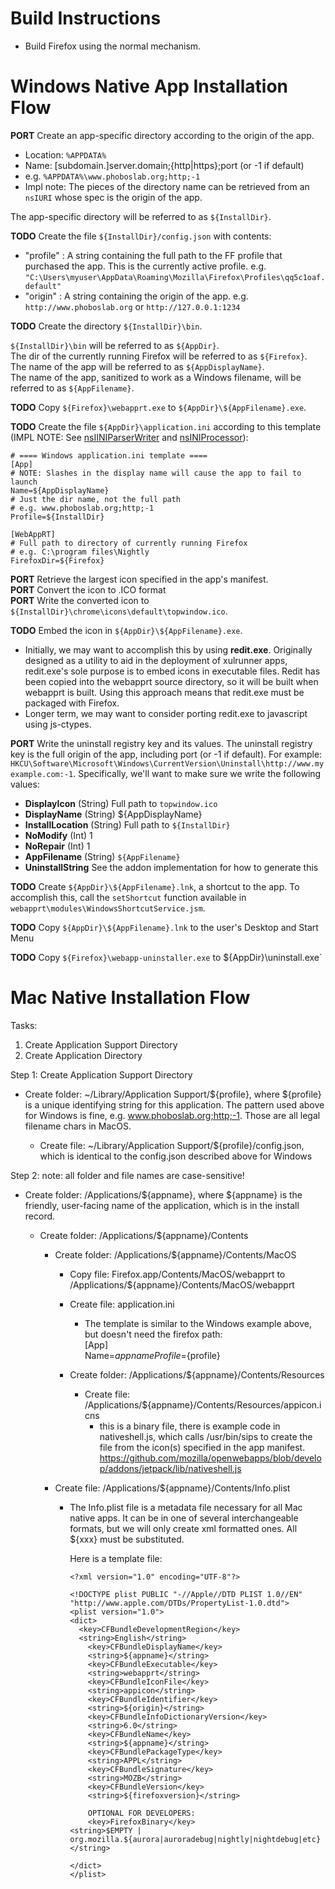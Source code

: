 Build Instructions
==================
- Build Firefox using the normal mechanism.

Windows Native App Installation Flow
====================================
**PORT** Create an app-specific directory according
to the origin of the app.

  - Location: `%APPDATA%`
  - Name: [subdomain.]server.domain;{http|https};port (or -1 if default)
  - e.g. `%APPDATA%\www.phoboslab.org;http;-1`
  - Impl note: The pieces of the directory name can be retrieved from an
  `nsIURI` whose spec is the origin of the app.

The app-specific directory will be referred to as `${InstallDir}`.

**TODO** Create the file `${InstallDir}/config.json` with contents:

  - "profile" : A string containing the full path to the
  FF profile that purchased the app.  This is the currently
  active profile. e.g.
  `"C:\Users\myuser\AppData\Roaming\Mozilla\Firefox\Profiles\qq5c1oaf.default"`
  - "origin" : A string containing the origin of the app.
  e.g. `http://www.phoboslab.org` or `http://127.0.0.1:1234`

**TODO** Create the directory `${InstallDir}\bin`.

`${InstallDir}\bin` will be referred to as `${AppDir}`.  
The dir of the currently running Firefox will be referred to as `${Firefox}`.  
The name of the app will be referred to as `${AppDisplayName}`.  
The name of the app, sanitized to work as a Windows filename,
will be referred to as `${AppFilename}`.  

**TODO** Copy `${Firefox}\webapprt.exe` to `${AppDir}\${AppFilename}.exe`.

**TODO** Create the file `${AppDir}\application.ini`
according to this template (IMPL NOTE: See
[nsIINIParserWriter](https://mxr.mozilla.org/mozilla-central/source/xpcom/ds/nsIINIParser.idl#63)
and
[nsINIProcessor](https://mxr.mozilla.org/mozilla-central/source/xpcom/ds/nsINIProcessor.js#63)):

    # ==== Windows application.ini template ====
    [App]
    # NOTE: Slashes in the display name will cause the app to fail to launch
    Name=${AppDisplayName}
    # Just the dir name, not the full path
    # e.g. www.phoboslab.org;http;-1
    Profile=${InstallDir}
    
    [WebAppRT]
    # Full path to directory of currently running Firefox
    # e.g. C:\program files\Nightly
    FirefoxDir=${Firefox}

**PORT** Retrieve the largest icon specified in the app's manifest.  
**PORT** Convert the icon to .ICO format  
**PORT** Write the converted icon to
`${InstallDir}\chrome\icons\default\topwindow.ico`.

**TODO** Embed the icon in `${AppDir}\${AppFilename}.exe`.

  - Initially, we may want to accomplish this by using **redit.exe**.
Originally designed as a utility to aid in the deployment of xulrunner apps,
redit.exe's sole purpose is to embed icons in executable files.  Redit
has been copied into the webapprt source directory, so it will be built when
webapprt is built.  Using this approach means that redit.exe must be packaged
with Firefox.
  - Longer term, we may want to consider porting redit.exe to javascript
using js-ctypes.

**PORT** Write the uninstall registry key and its values.
The uninstall registry key is the full origin of the app, including port
(or -1 if default). For example:
`HKCU\Software\Microsoft\Windows\CurrentVersion\Uninstall\http://www.myexample.com:-1`.
Specifically, we'll want to make sure we write the following values:

  - **DisplayIcon** (String) Full path to `topwindow.ico`
  - **DisplayName** (String) ${AppDisplayName}
  - **InstallLocation** (String) Full path to `${InstallDir}`
  - **NoModify** (Int) 1
  - **NoRepair** (Int) 1
  - **AppFilename** (String) `${AppFilename}`
  - **UninstallString** See the addon implementation for how to generate this

**TODO** Create `${AppDir}\${AppFilename}.lnk`, a shortcut to the app.
To accomplish this, call the `setShortcut` function available in
`webapprt\modules\WindowsShortcutService.jsm`.

**TODO** Copy `${AppDir}\${AppFilename}.lnk`
to the user's Desktop and Start Menu

**TODO** Copy `${Firefox}\webapp-uninstaller.exe` to ${AppDir}\uninstall.exe`

Mac Native Installation Flow
============================

Tasks:

 1) Create Application Support Directory
 2) Create Application Directory


 Step 1: Create Application Support Directory
 
  - Create folder:  ~/Library/Application Support/${profile}, where ${profile} 
    is a unique identifying string for this application. The pattern used above 
    for Windows is fine, e.g. www.phoboslab.org;http;-1.  Those are all legal filename chars in MacOS.
  
    - Create file: ~/Library/Application Support/${profile}/config.json, which is identical to the
      config.json described above for Windows


Step 2:  note: all folder and file names are case-sensitive!

  - Create folder: /Applications/${appname}, where ${appname} is the friendly, user-facing name of
    the application, which is in the install record.

    - Create folder: /Applications/${appname}/Contents

      - Create folder: /Applications/${appname}/Contents/MacOS
        
        - Copy file: Firefox.app/Contents/MacOS/webapprt to 
            /Applications/${appname}/Contents/MacOS/webapprt

        - Create file: application.ini
        
          - The template is similar to the Windows example above, but doesn't need the firefox path:  
              [App]  
              Name=${appname}  
              Profile=${profile}  
        
        - Create folder: /Applications/${appname}/Contents/Resources
          - Create file: /Applications/${appname}/Contents/Resources/appicon.icns
              - this is a binary file, there is example code in nativeshell.js, which calls /usr/bin/sips to create the file from 
                the icon(s) specified in the app manifest.
                https://github.com/mozilla/openwebapps/blob/develop/addons/jetpack/lib/nativeshell.js

 

      - Create file: /Applications/${appname}/Contents/Info.plist
          - The Info.plist file is a metadata file necessary for all Mac native apps.
            It can be in one of several interchangeable formats, but we will only create
            xml formatted ones. All ${xxx} must be substituted. 
            
            Here is a template file:
              
                <?xml version="1.0" encoding="UTF-8"?>  
                
                <!DOCTYPE plist PUBLIC "-//Apple//DTD PLIST 1.0//EN" "http://www.apple.com/DTDs/PropertyList-1.0.dtd">  
                <plist version="1.0">  
                <dict>  
                  <key>CFBundleDevelopmentRegion</key>  
                  <string>English</string>  
    	            <key>CFBundleDisplayName</key>  
    	            <string>${appname}</string>  
    	            <key>CFBundleExecutable</key>  
    	            <string>webapprt</string>  
    	            <key>CFBundleIconFile</key>  
    	            <string>appicon</string>  
    	            <key>CFBundleIdentifier</key>  
    	            <string>${origin}</string>  
    	            <key>CFBundleInfoDictionaryVersion</key>  
    	            <string>6.0</string>  
    	            <key>CFBundleName</key>  
    	            <string>${appname}</string>  
    	            <key>CFBundlePackageType</key>  
    	            <string>APPL</string>  
    	            <key>CFBundleSignature</key>  
    	            <string>MOZB</string>  
    	            <key>CFBundleVersion</key>  
    	            <string>${firefoxversion}</string>   
    	            
    	            OPTIONAL FOR DEVELOPERS:
                    <key>FirefoxBinary</key>    
	            <string>$EMPTY | org.mozilla.${aurora|auroradebug|nightly|nightdebug|etc}</string>   
	            
                </dict>  
                </plist>







